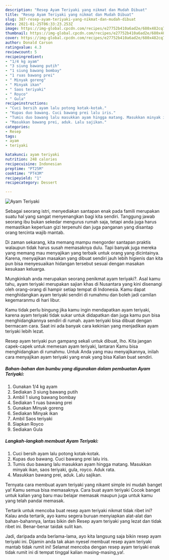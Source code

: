 ```yaml
---
description: "Resep Ayam Teriyaki yang nikmat dan Mudah Dibuat"
title: "Resep Ayam Teriyaki yang nikmat dan Mudah Dibuat"
slug: 387-resep-ayam-teriyaki-yang-nikmat-dan-mudah-dibuat
date: 2021-01-25T06:33:23.253Z
image: https://img-global.cpcdn.com/recipes/e27752b410a6ad2e/680x482cq70/ayam-teriyaki-foto-resep-utama.jpg
thumbnail: https://img-global.cpcdn.com/recipes/e27752b410a6ad2e/680x482cq70/ayam-teriyaki-foto-resep-utama.jpg
cover: https://img-global.cpcdn.com/recipes/e27752b410a6ad2e/680x482cq70/ayam-teriyaki-foto-resep-utama.jpg
author: Donald Carson
ratingvalue: 4.3
reviewcount: 5
recipeingredient:
- "1/4 kg ayam"
- "3 siung bawang putih"
- "1 siung bawang bombay"
- "1 ruas bawang prei"
- " Minyak goreng"
- " Minyak ikan"
- " Saos teriyaki"
- " Royco"
- " Gula"
recipeinstructions:
- "Cuci bersih ayam lalu potong kotak-kotak."
- "Kupas duo bawang. Cuci bawang prei lalu iris."
- "Tumis duo bawang lalu masukkan ayam hingga matang. Masukkan minyak ikan, saos teriyaki, gula, royco. Aduk rata."
- "Masukkan bawang prei, aduk. Lalu sajikan."
categories:
- Resep
tags:
- ayam
- teriyaki

katakunci: ayam teriyaki 
nutrition: 248 calories
recipecuisine: Indonesian
preptime: "PT25M"
cooktime: "PT43M"
recipeyield: "1"
recipecategory: Dessert

---
```



![Ayam Teriyaki](https://img-global.cpcdn.com/recipes/e27752b410a6ad2e/680x482cq70/ayam-teriyaki-foto-resep-utama.jpg)

Sebagai seorang istri, menyediakan santapan enak pada famili merupakan suatu hal yang sangat menyenangkan bagi kita sendiri. Tanggung jawab seorang ibu bukan sekedar mengurus rumah saja, tetapi anda juga harus memastikan keperluan gizi terpenuhi dan juga panganan yang disantap orang tercinta wajib mantab.

Di zaman  sekarang, kita memang mampu mengorder santapan praktis walaupun tidak harus susah memasaknya dulu. Tapi banyak juga mereka yang memang mau menyajikan yang terbaik untuk orang yang dicintainya. Karena, menyajikan masakan yang dibuat sendiri jauh lebih higienis dan kita pun bisa menyesuaikan hidangan tersebut sesuai dengan masakan kesukaan keluarga. 



Mungkinkah anda merupakan seorang penikmat ayam teriyaki?. Asal kamu tahu, ayam teriyaki merupakan sajian khas di Nusantara yang kini disenangi oleh orang-orang di hampir setiap tempat di Indonesia. Kamu dapat menghidangkan ayam teriyaki sendiri di rumahmu dan boleh jadi camilan kegemaranmu di hari libur.

Kamu tidak perlu bingung jika kamu ingin mendapatkan ayam teriyaki, karena ayam teriyaki tidak sukar untuk didapatkan dan juga kamu pun bisa menghidangkannya sendiri di rumah. ayam teriyaki bisa dibuat dengan bermacam cara. Saat ini ada banyak cara kekinian yang menjadikan ayam teriyaki lebih lezat.

Resep ayam teriyaki pun gampang sekali untuk dibuat, lho. Kita jangan capek-capek untuk memesan ayam teriyaki, lantaran Kamu bisa menghidangkan di rumahmu. Untuk Anda yang mau menyajikannya, inilah cara menyajikan ayam teriyaki yang enak yang bisa Kalian buat sendiri.

<!--inarticleads1-->

##### Bahan-bahan dan bumbu yang digunakan dalam pembuatan Ayam Teriyaki:

1. Gunakan 1/4 kg ayam
1. Sediakan 3 siung bawang putih
1. Ambil 1 siung bawang bombay
1. Sediakan 1 ruas bawang prei
1. Gunakan  Minyak goreng
1. Sediakan  Minyak ikan
1. Ambil  Saos teriyaki
1. Siapkan  Royco
1. Sediakan  Gula




<!--inarticleads2-->

##### Langkah-langkah membuat Ayam Teriyaki:

1. Cuci bersih ayam lalu potong kotak-kotak.
1. Kupas duo bawang. Cuci bawang prei lalu iris.
1. Tumis duo bawang lalu masukkan ayam hingga matang. Masukkan minyak ikan, saos teriyaki, gula, royco. Aduk rata.
1. Masukkan bawang prei, aduk. Lalu sajikan.




Ternyata cara membuat ayam teriyaki yang nikamt simple ini mudah banget ya! Kamu semua bisa memasaknya. Cara buat ayam teriyaki Cocok banget untuk kalian yang baru mau belajar memasak maupun juga untuk kamu yang telah pandai memasak.

Tertarik untuk mencoba buat resep ayam teriyaki nikmat tidak ribet ini? Kalau anda tertarik, ayo kamu segera buruan menyiapkan alat-alat dan bahan-bahannya, lantas bikin deh Resep ayam teriyaki yang lezat dan tidak ribet ini. Benar-benar taidak sulit kan. 

Jadi, daripada anda berlama-lama, ayo kita langsung saja bikin resep ayam teriyaki ini. Dijamin anda tak akan nyesel membuat resep ayam teriyaki mantab tidak rumit ini! Selamat mencoba dengan resep ayam teriyaki enak tidak rumit ini di tempat tinggal kalian masing-masing,ya!.


